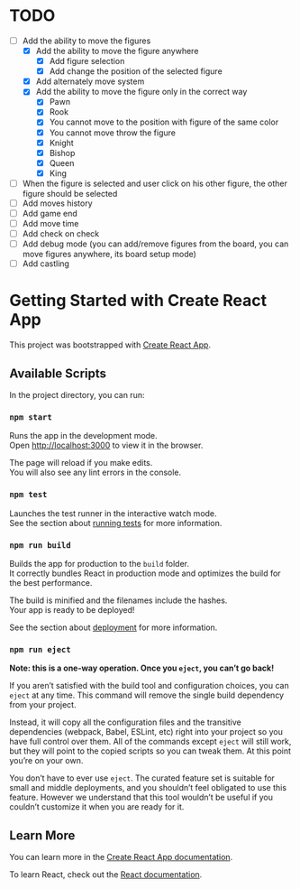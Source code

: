 # TODO
- [ ] Add the ability to move the figures
    - [x] Add the ability to move the figure anywhere
        - [x] Add figure selection
        - [x] Add change the position of the selected figure
    - [x] Add alternately move system 
    - [x] Add the ability to move the figure only in the correct way
        - [x] Pawn
        - [x] Rook
        - [x] You cannot move to the position with figure of the same color
        - [x] You cannot move throw the figure
        - [x] Knight
        - [x] Bishop
        - [x] Queen
        - [x] King
- [ ] When the figure is selected and user click on his other figure, the other figure should be selected 
- [ ] Add moves history
- [ ] Add game end
- [ ] Add move time
- [ ] Add check on check
- [ ] Add debug mode (you can add/remove figures from the board, you can move figures anywhere, its board setup mode)
- [ ] Add castling
# Getting Started with Create React App

This project was bootstrapped with [Create React App](https://github.com/facebook/create-react-app).

## Available Scripts

In the project directory, you can run:

### `npm start`

Runs the app in the development mode.\
Open [http://localhost:3000](http://localhost:3000) to view it in the browser.

The page will reload if you make edits.\
You will also see any lint errors in the console.

### `npm test`

Launches the test runner in the interactive watch mode.\
See the section about [running tests](https://facebook.github.io/create-react-app/docs/running-tests) for more information.

### `npm run build`

Builds the app for production to the `build` folder.\
It correctly bundles React in production mode and optimizes the build for the best performance.

The build is minified and the filenames include the hashes.\
Your app is ready to be deployed!

See the section about [deployment](https://facebook.github.io/create-react-app/docs/deployment) for more information.

### `npm run eject`

**Note: this is a one-way operation. Once you `eject`, you can’t go back!**

If you aren’t satisfied with the build tool and configuration choices, you can `eject` at any time. This command will remove the single build dependency from your project.

Instead, it will copy all the configuration files and the transitive dependencies (webpack, Babel, ESLint, etc) right into your project so you have full control over them. All of the commands except `eject` will still work, but they will point to the copied scripts so you can tweak them. At this point you’re on your own.

You don’t have to ever use `eject`. The curated feature set is suitable for small and middle deployments, and you shouldn’t feel obligated to use this feature. However we understand that this tool wouldn’t be useful if you couldn’t customize it when you are ready for it.

## Learn More

You can learn more in the [Create React App documentation](https://facebook.github.io/create-react-app/docs/getting-started).

To learn React, check out the [React documentation](https://reactjs.org/).

